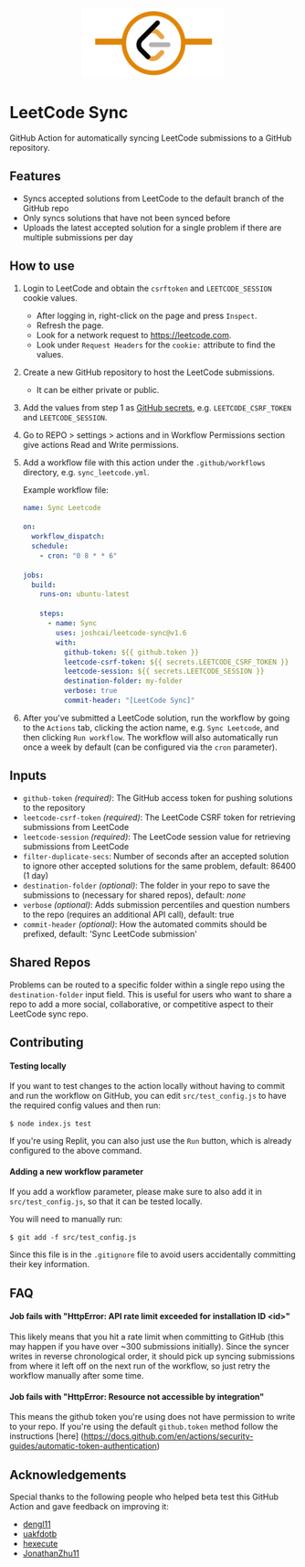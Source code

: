 <p align="center">
    <img src="images/leetcode_sync.png" width="250"/>
</p>

# LeetCode Sync

GitHub Action for automatically syncing LeetCode submissions to a GitHub repository.

## Features

- Syncs accepted solutions from LeetCode to the default branch of the GitHub repo
- Only syncs solutions that have not been synced before
- Uploads the latest accepted solution for a single problem if there are multiple submissions per day

## How to use

1. Login to LeetCode and obtain the `csrftoken` and `LEETCODE_SESSION` cookie values.

   - After logging in, right-click on the page and press `Inspect`.
   - Refresh the page.
   - Look for a network request to https://leetcode.com.
   - Look under `Request Headers` for the `cookie:` attribute to find the values.

2. Create a new GitHub repository to host the LeetCode submissions.

   - It can be either private or public.

3. Add the values from step 1 as [GitHub secrets](https://docs.github.com/en/actions/configuring-and-managing-workflows/creating-and-storing-encrypted-secrets#creating-encrypted-secrets-for-a-repository),
   e.g. `LEETCODE_CSRF_TOKEN` and `LEETCODE_SESSION`.

4. Go to REPO > settings > actions and in Workflow Permissions section give actions Read and Write permissions.

5. Add a workflow file with this action under the `.github/workflows` directory, e.g. `sync_leetcode.yml`.

   Example workflow file:

   ```yaml
   name: Sync Leetcode

   on:
     workflow_dispatch:
     schedule:
       - cron: "0 8 * * 6"

   jobs:
     build:
       runs-on: ubuntu-latest

       steps:
         - name: Sync
           uses: joshcai/leetcode-sync@v1.6
           with:
             github-token: ${{ github.token }}
             leetcode-csrf-token: ${{ secrets.LEETCODE_CSRF_TOKEN }}
             leetcode-session: ${{ secrets.LEETCODE_SESSION }}
             destination-folder: my-folder
             verbose: true
             commit-header: "[LeetCode Sync]"
   ```

6. After you've submitted a LeetCode solution, run the workflow by going to the `Actions` tab, clicking the action name, e.g. `Sync Leetcode`, and then clicking `Run workflow`. The workflow will also automatically run once a week by default (can be configured via the `cron` parameter).

## Inputs

- `github-token` _(required)_: The GitHub access token for pushing solutions to the repository
- `leetcode-csrf-token` _(required)_: The LeetCode CSRF token for retrieving submissions from LeetCode
- `leetcode-session` _(required)_: The LeetCode session value for retrieving submissions from LeetCode
- `filter-duplicate-secs`: Number of seconds after an accepted solution to ignore other accepted solutions for the same problem, default: 86400 (1 day)
- `destination-folder` _(optional)_: The folder in your repo to save the submissions to (necessary for shared repos), default: _none_
- `verbose` _(optional)_: Adds submission percentiles and question numbers to the repo (requires an additional API call), default: true
- `commit-header` _(optional)_: How the automated commits should be prefixed, default: 'Sync LeetCode submission'

## Shared Repos

Problems can be routed to a specific folder within a single repo using the `destination-folder` input field. This is useful for users who want to share a repo to add a more social, collaborative, or competitive aspect to their LeetCode sync repo.

## Contributing

#### Testing locally

If you want to test changes to the action locally without having to commit and run the workflow on GitHub, you can edit `src/test_config.js` to have the required config values and then run:

`$ node index.js test`

If you're using Replit, you can also just use the `Run` button, which is already configured to the above command.

#### Adding a new workflow parameter

If you add a workflow parameter, please make sure to also add it in `src/test_config.js`, so that it can be tested locally.

You will need to manually run:

`$ git add -f src/test_config.js`

Since this file is in the `.gitignore` file to avoid users accidentally committing their key information.

## FAQ

#### Job fails with "HttpError: API rate limit exceeded for installation ID \<id\>"

This likely means that you hit a rate limit when committing to GitHub (this may happen if you have over ~300 submissions initially). Since the syncer writes in reverse chronological order, it should pick up syncing submissions from where it left off on the next run of the workflow, so just retry the workflow manually after some time.

#### Job fails with "HttpError: Resource not accessible by integration"

This means the github token you're using does not have permission to write to your repo. If you're using the default `github.token` method follow the instructions [here] (https://docs.github.com/en/actions/security-guides/automatic-token-authentication)

## Acknowledgements

Special thanks to the following people who helped beta test this GitHub Action and gave feedback on improving it:

- [dengl11](https://github.com/dengl11)
- [uakfdotb](https://github.com/uakfdotb)
- [hexecute](https://github.com/hexecute)
- [JonathanZhu11](https://github.com/JonathanZhu11)
